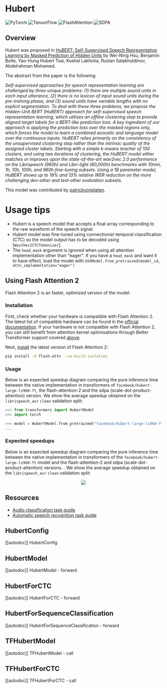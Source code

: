 <!--Copyright 2021 The HuggingFace Team. All rights reserved.

Licensed under the Apache License, Version 2.0 (the "License"); you may not use this file except in compliance with
the License. You may obtain a copy of the License at

http://www.apache.org/licenses/LICENSE-2.0

Unless required by applicable law or agreed to in writing, software distributed under the License is distributed on
an "AS IS" BASIS, WITHOUT WARRANTIES OR CONDITIONS OF ANY KIND, either express or implied. See the License for the
specific language governing permissions and limitations under the License.

⚠️ Note that this file is in Markdown but contain specific syntax for our doc-builder (similar to MDX) that may not be
rendered properly in your Markdown viewer.

-->

# Hubert

<div class="flex flex-wrap space-x-1">
<img alt="PyTorch" src="https://img.shields.io/badge/PyTorch-DE3412?style=flat&logo=pytorch&logoColor=white">
<img alt="TensorFlow" src="https://img.shields.io/badge/TensorFlow-FF6F00?style=flat&logo=tensorflow&logoColor=white">
<img alt="FlashAttention" src="https://img.shields.io/badge/%E2%9A%A1%EF%B8%8E%20FlashAttention-eae0c8?style=flat">
<img alt="SDPA" src="https://img.shields.io/badge/SDPA-DE3412?style=flat&logo=pytorch&logoColor=white">
</div>

## Overview

Hubert was proposed in [HuBERT: Self-Supervised Speech Representation Learning by Masked Prediction of Hidden Units](https://huggingface.co/papers/2106.07447) by Wei-Ning Hsu, Benjamin Bolte, Yao-Hung Hubert Tsai, Kushal Lakhotia, Ruslan
Salakhutdinov, Abdelrahman Mohamed.

The abstract from the paper is the following:

*Self-supervised approaches for speech representation learning are challenged by three unique problems: (1) there are
multiple sound units in each input utterance, (2) there is no lexicon of input sound units during the pre-training
phase, and (3) sound units have variable lengths with no explicit segmentation. To deal with these three problems, we
propose the Hidden-Unit BERT (HuBERT) approach for self-supervised speech representation learning, which utilizes an
offline clustering step to provide aligned target labels for a BERT-like prediction loss. A key ingredient of our
approach is applying the prediction loss over the masked regions only, which forces the model to learn a combined
acoustic and language model over the continuous inputs. HuBERT relies primarily on the consistency of the unsupervised
clustering step rather than the intrinsic quality of the assigned cluster labels. Starting with a simple k-means
teacher of 100 clusters, and using two iterations of clustering, the HuBERT model either matches or improves upon the
state-of-the-art wav2vec 2.0 performance on the Librispeech (960h) and Libri-light (60,000h) benchmarks with 10min, 1h,
10h, 100h, and 960h fine-tuning subsets. Using a 1B parameter model, HuBERT shows up to 19% and 13% relative WER
reduction on the more challenging dev-other and test-other evaluation subsets.*

This model was contributed by [patrickvonplaten](https://huggingface.co/patrickvonplaten).

# Usage tips

- Hubert is a speech model that accepts a float array corresponding to the raw waveform of the speech signal.
- Hubert model was fine-tuned using connectionist temporal classification (CTC) so the model output has to be decoded
  using [`Wav2Vec2CTCTokenizer`].
- The `head_mask` argument is ignored when using all attention implementation other than "eager". If you have a `head_mask` and want it to have effect, load the model with `XXXModel.from_pretrained(model_id, attn_implementation="eager")`  

## Using Flash Attention 2

Flash Attention 2 is an faster, optimized version of the model.

### Installation 

First, check whether your hardware is compatible with Flash Attention 2. The latest list of compatible hardware can be found in the [official documentation](https://github.com/Dao-AILab/flash-attention#installation-and-features). If your hardware is not compatible with Flash Attention 2, you can still benefit from attention kernel optimisations through Better Transformer support covered [above](https://huggingface.co/docs/transformers/main/en/model_doc/bark#using-better-transformer).

Next, [install](https://github.com/Dao-AILab/flash-attention#installation-and-features) the latest version of Flash Attention 2:

```bash
pip install -U flash-attn --no-build-isolation
```

### Usage

Below is an expected speedup diagram comparing the pure inference time between the native implementation in transformers of `facebook/hubert-large-ls960-ft`, the flash-attention-2 and the sdpa (scale-dot-product-attention) version. We show the average speedup obtained on the `librispeech_asr` `clean` validation split: 

```python
>>> from transformers import HubertModel
>>> import torch

>>> model = HubertModel.from_pretrained("facebook/hubert-large-ls960-ft", dtype=torch.float16, attn_implementation="flash_attention_2").to("cuda")
...
```

### Expected speedups

Below is an expected speedup diagram comparing the pure inference time between the native implementation in transformers of the `facebook/hubert-large-ls960-ft` model and the flash-attention-2 and sdpa (scale-dot-product-attention) versions. . We show the average speedup obtained on the `librispeech_asr` `clean` validation split: 


<div style="text-align: center">
<img src="https://huggingface.co/datasets/kamilakesbi/transformers_image_doc/resolve/main/data/Hubert_speedup.png">
</div>


## Resources

- [Audio classification task guide](../tasks/audio_classification)
- [Automatic speech recognition task guide](../tasks/asr)

## HubertConfig

[[autodoc]] HubertConfig

<frameworkcontent>
<pt>

## HubertModel

[[autodoc]] HubertModel
    - forward

## HubertForCTC

[[autodoc]] HubertForCTC
    - forward

## HubertForSequenceClassification

[[autodoc]] HubertForSequenceClassification
    - forward

</pt>
<tf>

## TFHubertModel

[[autodoc]] TFHubertModel
    - call

## TFHubertForCTC

[[autodoc]] TFHubertForCTC
    - call

</tf>
</frameworkcontent>
